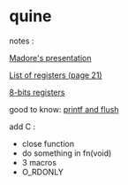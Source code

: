 # quine

notes : 

[Madore's presentation](http://www.madore.org/~david/computers/quine.html)

[List of registers (page 21)](https://uclibc.org/docs/psABI-x86_64.pdf)

[8-bits registers](https://stackoverflow.com/questions/20637569/assembly-registers-in-64-bit-architecture/20637866#20637866)

good to know: [printf and flush](https://stackoverflow.com/questions/38379553/using-printf-in-assembly-leads-to-empty-output-when-piping-but-works-on-the-ter)

add C :
- close function
- do something in fn(void)
- 3 macros
- O_RDONLY
